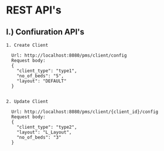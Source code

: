 # REST API's

## I.) Confiuration API's

    1. Create Client
      
      Url: http://localhost:8080/pms/client/config
      Request body: 
      {
        "client_type": "type1",
        "no_of_beds": "5",
        "layout": "DEFAULT"
      }
      
      
    2. Update Client
    
      Url: http://localhost:8080/pms/client/{client_id}/config
      Request body:
      {
        "client_type": "type2",
        "layout": "L_Layout",
        "no_of_beds": "3"
      }

